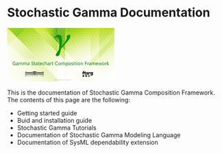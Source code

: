 # Stochastic Gamma Documentation

![alt text](images/about.png)

This is the documentation of Stochastic Gamma Composition Framework.
The contents of this page are the following:
  * Getting started guide
  * Buid and installation guide
  * Stochastic Gamma Tutorials
  * Documentation of Stochastic Gamma Modeling Language
  * Documentation of SysML dependability extension